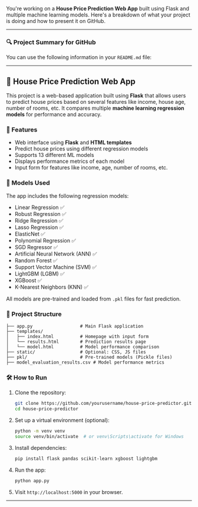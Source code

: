You're working on a **House Price Prediction Web App** built using Flask and multiple machine learning models. Here's a breakdown of what your project is doing and how to present it on GitHub.

---

### 🔍 **Project Summary for GitHub**
You can use the following information in your `README.md` file:

---

## 🏡 House Price Prediction Web App

This project is a web-based application built using **Flask** that allows users to predict house prices based on several features like income, house age, number of rooms, etc. It compares multiple **machine learning regression models** for performance and accuracy.

### 🚀 Features

- Web interface using **Flask** and **HTML templates**
- Predict house prices using different regression models
- Supports 13 different ML models
- Displays performance metrics of each model
- Input form for features like income, age, number of rooms, etc.

### 🧠 Models Used

The app includes the following regression models:

- Linear Regression ✅
- Robust Regression ✅
- Ridge Regression ✅
- Lasso Regression ✅
- ElasticNet ✅
- Polynomial Regression ✅
- SGD Regressor ✅
- Artificial Neural Network (ANN) ✅
- Random Forest ✅
- Support Vector Machine (SVM) ✅
- LightGBM (LGBM) ✅
- XGBoost ✅
- K-Nearest Neighbors (KNN) ✅

All models are pre-trained and loaded from `.pkl` files for fast prediction.

### 📁 Project Structure

```
├── app.py                  # Main Flask application
├── templates/
│   ├── index.html          # Homepage with input form
│   └── results.html        # Prediction results page
│   └── model.html          # Model performance comparison
├── static/                 # Optional: CSS, JS files
├── pkl/                    # Pre-trained models (Pickle files)
├── model_evaluation_results.csv # Model performance metrics
```

### 🛠 How to Run

1. Clone the repository:
   ```bash
   git clone https://github.com/yourusername/house-price-predictor.git
   cd house-price-predictor
   ```

2. Set up a virtual environment (optional):
   ```bash
   python -m venv venv
   source venv/bin/activate  # or venv\Scripts\activate for Windows
   ```

3. Install dependencies:
   ```bash
   pip install flask pandas scikit-learn xgboost lightgbm
   ```

4. Run the app:
   ```bash
   python app.py
   ```

5. Visit `http://localhost:5000` in your browser.

---
